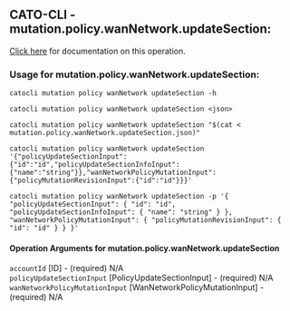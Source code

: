 
## CATO-CLI - mutation.policy.wanNetwork.updateSection:
[Click here](https://api.catonetworks.com/documentation/#mutation-mutation.policy.wanNetwork.updateSection) for documentation on this operation.

### Usage for mutation.policy.wanNetwork.updateSection:

`catocli mutation policy wanNetwork updateSection -h`

`catocli mutation policy wanNetwork updateSection <json>`

`catocli mutation policy wanNetwork updateSection "$(cat < mutation.policy.wanNetwork.updateSection.json)"`

`catocli mutation policy wanNetwork updateSection '{"policyUpdateSectionInput":{"id":"id","policyUpdateSectionInfoInput":{"name":"string"}},"wanNetworkPolicyMutationInput":{"policyMutationRevisionInput":{"id":"id"}}}'`

`catocli mutation policy wanNetwork updateSection -p '{
    "policyUpdateSectionInput": {
        "id": "id",
        "policyUpdateSectionInfoInput": {
            "name": "string"
        }
    },
    "wanNetworkPolicyMutationInput": {
        "policyMutationRevisionInput": {
            "id": "id"
        }
    }
}'`


#### Operation Arguments for mutation.policy.wanNetwork.updateSection ####

`accountId` [ID] - (required) N/A    
`policyUpdateSectionInput` [PolicyUpdateSectionInput] - (required) N/A    
`wanNetworkPolicyMutationInput` [WanNetworkPolicyMutationInput] - (required) N/A    
